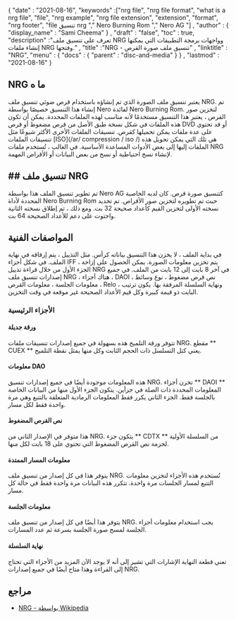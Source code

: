 {
  "date" : "2021-08-16",
  "keywords" :["nrg file", "nrg file format", "what is a nrg file", "file", "nrg example", "nrg file extension", "extension", "format", "nrg footer", "file تنسيق nrg "," Nero Burning Rom "," Nero AG "] ,
  "author" : {
    "display_name" : "Sami Cheema"
} ,
  "draft" : "false",
   "toc" : true,
  "description" :"تعرف على تنسيق ملف NRG وواجهات برمجة التطبيقات التي يمكنها إنشاء ملفات NRG وفتحها." ,
  "title" :"NRG - تنسيق ملف صورة القرص" ,
  "linktitle" : "NRG",
  "menu" : {
    "docs" : {
      "parent" : "disc-and-media"
}
} ,
  "lastmod" : "2021-08-16"
}

## NRG ما ه

يعتبر تنسيق ملف الصورة الذي تم إنشاؤه باستخدام قرص ضوئي تنسيق ملف NRG. تم إنشاء هذا التنسيق خصيصًا بواسطة Nero لفائدة Nero Burning Rom. لتخزين صور القرص ، يعتبر هذا التنسيق مستخدمًا لأنه مناسب لهذه الملفات المحددة. يمكن أن تكون هذه الملفات في شكل نسخة طبق الأصل من قرص مضغوط أو قرص DVD أو قد تحتوي على عدة ملفات يمكن تحميلها كقرص. تنسيقات الملفات الأخرى الأكثر شيوعًا مثل تنسيقات الملفات [ISO](/ar/ compression / iso /) هي تلك التي يمكن تحويل هذه الملفات إليها إلى بعض الأدوات المساعدة الأساسية. في الغالب ، تُستخدم ملفات NRG لإنشاء نسخ احتياطية أو نسخ من بعض البيانات أو الأقراص المهمة.

## ## تنسيق ملف NRG ##

تم تطوير تنسيق الملف هذا بواسطة Nero AG كتنسيق صورة قرص. كان لديه الخاصية المحددة لأداة Nero Burning Rom حيث تم تطويره لتخزين صور الأقراص. تم تحديد نسخته الأولى لتخزين القيم كأعداد صحيحة 32 بت. ومع ذلك ، تم إطلاق نسخته الثانية واحتوت على دعم للأعداد الصحيحة 64 بت.

## المواصفات الفنية ##

في بداية الملف ، لا يخزن هذا التنسيق بياناته كرأس. مثل التذييل ، يتم إرفاقه في نهاية الملف. في شكل أجزاء IFF ، يتم تخزين معلومات الصورة. يمكن الحصول على إزاحة الجزء الأول من خلال قراءة تذييل NRG في آخر 8 بايت إلى 12 بايت من الملف. في جميع إصدارات تنسيق ملف NRG ، هناك أجزاء ، DAOI ، نص قرص مضغوط ، نوع وسائط معلومات الجلسة ، معلومات القرص ، Relo ، ونهاية السلسلة المرفقة بها. يكون ترتيب البايت ذو قيمة كبيرة وكل قيم الأعداد الصحيحة غير موقعة في وقت التخزين.

### الأجزاء الرئيسية ###

#### ورقة جديلة ####

تتوفر ورقة التلميح هذه بسهولة في جميع إصدارات تنسيقات ملفات NRG. مقطع ** CUEX ** يعني كتل التسلسل ذات الحجم الثابت وكل منها يمثل نقطة التلميح.

#### معلومات DAO ####

هذه المعلومات موجودة أيضًا في جميع إصدارات تنسيق NRG. تخزن أجزاء ** DAOI ** المعلومات المحددة ذات الصلة في جزأين. يتكون الجزء الأول منها من البيانات الخاصة بالجلسة فقط. الجزء الثاني يكرر فقط المعلومات الرمادية المتعلقة بالتتبع وهي مرة واحدة فقط لكل مسار.

#### نص القرص المضغوط ####

هذا متوفر في الإصدار الثاني من NRG. يتكون جزء ** CDTX ** من السلسلة الأولية لحزمة نص القرص المضغوط التي تحتوي على 18 بايت لكل منها.

#### معلومات المسار الممتدة ####

يتوفر هذا في كل إصدار من تنسيق ملف NRG. تُستخدم هذه الأجزاء لتخزين معلومات التتبع لمسار الجلسات مرة واحدة. تتكرر هذه البيانات مرة واحدة فقط في حالة كل مسار.

#### معلومات الجلسة ####

يتوفر هذا أيضًا في كل إصدار من تنسيق ملف NRG. يجب استخدام معلومات أجزاء الجلسة لمسح صورة الجلسة بسرعة ثم عدد المسارات.

#### نهاية السلسلة ####

تعني قطعة النهاية الإشارات التي تشير إلى أنه لا يوجد الآن المزيد من الأجزاء التي تحتاج إلى القراءة وهذا متاح أيضًا في جميع إصدارات NRG.


## مراجع ##

* [NRG - بواسطة Wikipedia](https://en.wikipedia.org/wiki/NRG_ (file_format))


